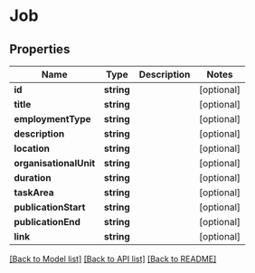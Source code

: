 # Job

## Properties
Name | Type | Description | Notes
------------ | ------------- | ------------- | -------------
**id** | **string** |  | [optional] 
**title** | **string** |  | [optional] 
**employmentType** | **string** |  | [optional] 
**description** | **string** |  | [optional] 
**location** | **string** |  | [optional] 
**organisationalUnit** | **string** |  | [optional] 
**duration** | **string** |  | [optional] 
**taskArea** | **string** |  | [optional] 
**publicationStart** | **string** |  | [optional] 
**publicationEnd** | **string** |  | [optional] 
**link** | **string** |  | [optional] 

[[Back to Model list]](../README.md#documentation-for-models) [[Back to API list]](../README.md#documentation-for-api-endpoints) [[Back to README]](../README.md)


